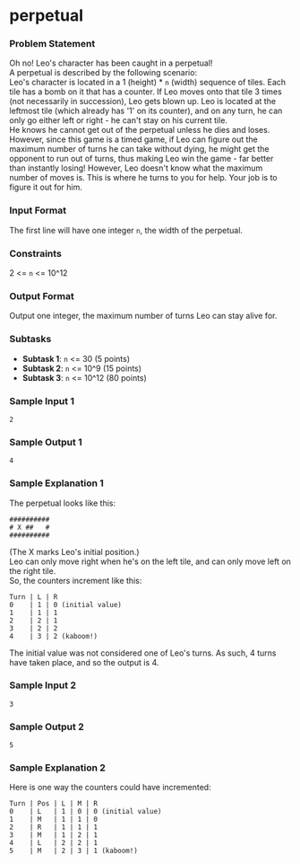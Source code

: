# perpetual

### Problem Statement

Oh no! Leo's character has been caught in a perpetual!  
A perpetual is described by the following scenario:   
Leo's character is located in a 1 (height) * `n` (width) sequence of tiles. Each tile has a bomb on it that has a counter. If Leo moves onto that tile 3 times (not necessarily in succession), Leo gets blown up. Leo is located at the leftmost tile (which already has '1' on its counter), and on any turn, he can only go either left or right - he can't stay on his current tile.  
He knows he cannot get out of the perpetual unless he dies and loses. However, since this game is a timed game, if Leo can figure out the maximum number of turns he can take without dying, he might get the opponent to run out of turns, thus making Leo win the game - far better than instantly losing! 
However, Leo doesn't know what the maximum number of moves is. This is where he turns to you for help. Your job is to figure it out for him.

### Input Format
The first line will have one integer `n`, the width of the perpetual.

### Constraints
2 <= `n` <= 10^12

### Output Format
Output one integer, the maximum number of turns Leo can stay alive for.

### Subtasks
- **Subtask 1**: `n` <= 30 (5 points)
- **Subtask 2**: `n` <= 10^9 (15 points)
- **Subtask 3**: `n` <= 10^12 (80 points)

### Sample Input 1
```
2
```

### Sample Output 1
```
4
```

### Sample Explanation 1
The perpetual looks like this:
```
##########
# X ##   #
##########
```
(The X marks Leo's initial position.)  
Leo can only move right when he's on the left tile, and can only move left on the right tile.  
So, the counters increment like this:

```
Turn | L | R
0    | 1 | 0 (initial value)
1    | 1 | 1
2    | 2 | 1
3    | 2 | 2
4    | 3 | 2 (kaboom!)
```

The initial value was not considered one of Leo's turns. As such, 4 turns have taken place, and so the output is 4.

### Sample Input 2
```
3
```

### Sample Output 2
```
5
```

### Sample Explanation 2
Here is one way the counters could have incremented:

```
Turn | Pos | L | M | R
0    | L   | 1 | 0 | 0 (initial value)
1    | M   | 1 | 1 | 0
2    | R   | 1 | 1 | 1
3    | M   | 1 | 2 | 1
4    | L   | 2 | 2 | 1
5    | M   | 2 | 3 | 1 (kaboom!)
```
